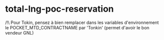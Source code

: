# total-lng-poc-reservation

/!\ Pour Tokin, pensez à bien remplacer dans les variables d'environnement le POCKET_MTD_CONTRACTNAME par 'Tonkin' (permet d'avoir le bon vendeur GNL)

